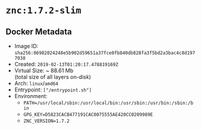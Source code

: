 # `znc:1.7.2-slim`

## Docker Metadata

- Image ID: `sha256:86982024248e5b902d59651a37fce0fb840db828fa3f5bd2a3bac4c8d1977038`
- Created: `2019-02-13T01:20:17.478819169Z`
- Virtual Size: ~ 88.61 Mb  
  (total size of all layers on-disk)
- Arch: `linux`/`amd64`
- Entrypoint: `["/entrypoint.sh"]`
- Environment:
  - `PATH=/usr/local/sbin:/usr/local/bin:/usr/sbin:/usr/bin:/sbin:/bin`
  - `GPG_KEY=D5823CACB477191CAC0075555AE420CC0209989E`
  - `ZNC_VERSION=1.7.2`
